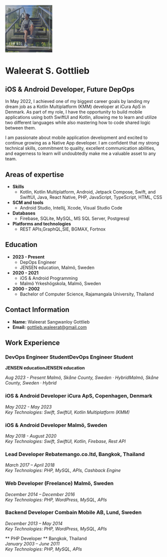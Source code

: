
<img src="https://github.com/IamWGO/IamWGO/blob/main/iamwgo.jpg" width="30%" height="30%">

# Waleerat S. Gottlieb
## iOS & Android Developer, Future DepOps

In May 2022, I achieved one of my biggest career goals by landing my dream job as a Kotlin Multiplatform (KMM) developer at iCura ApS in Denmark. As part of my role, I have the opportunity to build mobile applications using both SwiftUI and Kotlin, allowing me to learn and utilize two different languages while also mastering how to code shared logic between them.

I am passionate about mobile application development and excited to continue growing as a Native App developer. I am confident that my strong technical skills, commitment to quality, excellent communication abilities, and eagerness to learn will undoubtedly make me a valuable asset to any team.

## Areas of expertise
- **Skills**
  - Kotlin, Kotlin Multiplatform, Android, Jetpack Compose, Swift, and SwiftUI, Java, React Native,  PHP,  JavaScript, TypeScript,  HTML, CSS
- **SCM and tools**
  - Android Studio, Intellij, Xcode,  Visual Studio Code
- **Databases**
  - Firebase, SQLite, MySQL, MS SQL Server, Postgresql
- **Platforms and technologies**
  - REST APIs,GraphQL,SIE, BGMAX, Fortnox

## Education
- **2023 - Present**
  - DepOps Engineer
  - JENSEN education, Malmö, Sweden
- **2020 - 2021**
  - iOS & Android Programming
  - Malmö Yrkeshögskola, Malmö, Sweden
- **2000 - 2002**
  - Bachelor of Computer Science, Rajamangala University, Thailand

## Contact Information
- **Name:** Waleerat Sangwanloy Gottlieb
- **Email:** gottlieb.waleerat@gmail.com

## Work Experience

### DevOps Engineer StudentDevOps Engineer Student
**JENSEN educationJENSEN education**

*Aug 2023 - Present*
*Malmö, Skåne County, Sweden · HybridMalmö, Skåne County, Sweden · Hybrid*

### iOS & Android Developer **iCura ApS, Copenhagen, Denmark**  

*May 2022 - May 2023*  
*Key Technologies: Swift, SwiftUI, Kotlin Multiplatform (KMM)*

### iOS & Android Developer **Malmö, Sweden**  

*May 2018 - August 2020*  
*Key Technologies: Swift, SwiftUI, Kotlin, Firebase, Rest API*

### Lead Developer **Rebatemango.co.ltd, Bangkok, Thailand** 
*March 2017 – April 2018*  
*Key Technologies: PHP, MySQL, APIs, Cashback Engine*

### Web Developer (Freelance) **Malmö, Sweden**  
*December 2014 – December 2016*  
*Key Technologies: PHP, WordPress, MySQL, APIs*

### Backend Developer **Combain Mobile AB, Lund, Sweden**  
*December 2013 – May 2014*  
*Key Technologies: PHP, WordPress, MySQL, APIs*

** PHP Developer ** Bangkok, Thailand  
*January 2003 – June 2011*  
*Key Technologies: PHP, MySQL, APIs*


